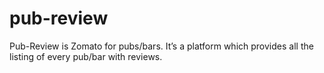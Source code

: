 # pub-review
Pub-Review is Zomato for pubs/bars. It’s a platform which provides all the listing of every pub/bar with reviews.
